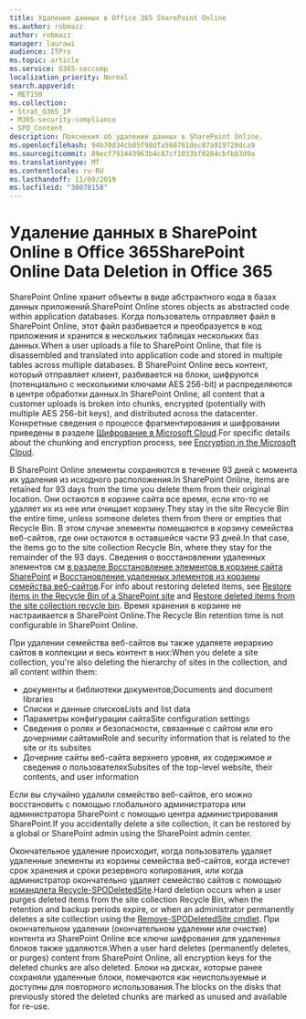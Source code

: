```yaml
---
title: Удаление данных в Office 365 SharePoint Online
ms.author: robmazz
author: robmazz
manager: laurawi
audience: ITPro
ms.topic: article
ms.service: O365-seccomp
localization_priority: Normal
search.appverid:
- MET150
ms.collection:
- Strat_O365_IP
- M365-security-compliance
- SPO_Content
description: Пояснения об удалении данных в SharePoint Online.
ms.openlocfilehash: 94b70d34cb05f98dfa560761dec87a919720dca9
ms.sourcegitcommit: 89ecf793443963b4c87cf1033bf0284cbfb83d9a
ms.translationtype: MT
ms.contentlocale: ru-RU
ms.lasthandoff: 11/09/2019
ms.locfileid: "38078158"
---
```

# <a name="sharepoint-online-data-deletion-in-office-365"></a><span data-ttu-id="c77db-103">Удаление данных в SharePoint Online в Office 365</span><span class="sxs-lookup"><span data-stu-id="c77db-103">SharePoint Online Data Deletion in Office 365</span></span>

<span data-ttu-id="c77db-104">SharePoint Online хранит объекты в виде абстрактного кода в базах данных приложений.</span><span class="sxs-lookup"><span data-stu-id="c77db-104">SharePoint Online stores objects as abstracted code within application databases.</span></span> <span data-ttu-id="c77db-105">Когда пользователь отправляет файл в SharePoint Online, этот файл разбивается и преобразуется в код приложения и хранится в нескольких таблицах нескольких баз данных.</span><span class="sxs-lookup"><span data-stu-id="c77db-105">When a user uploads a file to SharePoint Online, that file is disassembled and translated into application code and stored in multiple tables across multiple databases.</span></span> <span data-ttu-id="c77db-106">В SharePoint Online весь контент, который отправляет клиент, разбивается на блоки, шифруются (потенциально с несколькими ключами AES 256-bit) и распределяются в центре обработки данных.</span><span class="sxs-lookup"><span data-stu-id="c77db-106">In SharePoint Online, all content that a customer uploads is broken into chunks, encrypted (potentially with multiple AES 256-bit keys), and distributed across the datacenter.</span></span> <span data-ttu-id="c77db-107">Конкретные сведения о процессе фрагментирования и шифровании приведены в разделе [Шифрование в Microsoft Cloud](https://docs.microsoft.com/microsoft-365/compliance/office-365-encryption-in-the-microsoft-cloud-overview).</span><span class="sxs-lookup"><span data-stu-id="c77db-107">For specific details about the chunking and encryption process, see [Encryption in the Microsoft Cloud](https://docs.microsoft.com/microsoft-365/compliance/office-365-encryption-in-the-microsoft-cloud-overview).</span></span> 

<span data-ttu-id="c77db-108">В SharePoint Online элементы сохраняются в течение 93 дней с момента их удаления из исходного расположения.</span><span class="sxs-lookup"><span data-stu-id="c77db-108">In SharePoint Online, items are retained for 93 days from the time you delete them from their original location.</span></span> <span data-ttu-id="c77db-109">Они остаются в корзине сайта все время, если кто-то не удаляет их из нее или очищает корзину.</span><span class="sxs-lookup"><span data-stu-id="c77db-109">They stay in the site Recycle Bin the entire time, unless someone deletes them from there or empties that Recycle Bin.</span></span> <span data-ttu-id="c77db-110">В этом случае элементы помещаются в корзину семейства веб-сайтов, где они остаются в оставшейся части 93 дней.</span><span class="sxs-lookup"><span data-stu-id="c77db-110">In that case, the items go to the site collection Recycle Bin, where they stay for the remainder of the 93 days.</span></span> <span data-ttu-id="c77db-111">Сведения о восстановлении удаленных элементов см [в разделе Восстановление элементов в корзине сайта SharePoint](https://support.office.com/article/6df466b6-55f2-4898-8d6e-c0dff851a0be#ID0EAADAAA=Online
) и [Восстановление удаленных элементов из корзины семейства веб-сайтов](https://support.office.com/article/5fa924ee-16d7-487b-9a0a-021b9062d14b).</span><span class="sxs-lookup"><span data-stu-id="c77db-111">For info about restoring deleted items, see [Restore items in the Recycle Bin of a SharePoint site](https://support.office.com/article/6df466b6-55f2-4898-8d6e-c0dff851a0be#ID0EAADAAA=Online
) and [Restore deleted items from the site collection recycle bin](https://support.office.com/article/5fa924ee-16d7-487b-9a0a-021b9062d14b).</span></span> <span data-ttu-id="c77db-112">Время хранения в корзине не настраивается в SharePoint Online.</span><span class="sxs-lookup"><span data-stu-id="c77db-112">The Recycle Bin retention time is not configurable in SharePoint Online.</span></span>

<span data-ttu-id="c77db-113">При удалении семейства веб-сайтов вы также удаляете иерархию сайтов в коллекции и весь контент в них:</span><span class="sxs-lookup"><span data-stu-id="c77db-113">When you delete a site collection, you're also deleting the hierarchy of sites in the collection, and all content within them:</span></span>

- <span data-ttu-id="c77db-114">документы и библиотеки документов;</span><span class="sxs-lookup"><span data-stu-id="c77db-114">Documents and document libraries</span></span>
- <span data-ttu-id="c77db-115">Списки и данные списков</span><span class="sxs-lookup"><span data-stu-id="c77db-115">Lists and list data</span></span>
- <span data-ttu-id="c77db-116">Параметры конфигурации сайта</span><span class="sxs-lookup"><span data-stu-id="c77db-116">Site configuration settings</span></span>
- <span data-ttu-id="c77db-117">Сведения о ролях и безопасности, связанные с сайтом или его дочерними сайтами</span><span class="sxs-lookup"><span data-stu-id="c77db-117">Role and security information that is related to the site or its subsites</span></span>
- <span data-ttu-id="c77db-118">Дочерние сайты веб-сайта верхнего уровня, их содержимое и сведения о пользователях</span><span class="sxs-lookup"><span data-stu-id="c77db-118">Subsites of the top-level website, their contents, and user information</span></span>

<span data-ttu-id="c77db-119">Если вы случайно удалили семейство веб-сайтов, его можно восстановить с помощью глобального администратора или администратора SharePoint с помощью центра администрирования SharePoint.</span><span class="sxs-lookup"><span data-stu-id="c77db-119">If you accidentally delete a site collection, it can be restored by a global or SharePoint admin using the SharePoint admin center.</span></span> 

<span data-ttu-id="c77db-120">Окончательное удаление происходит, когда пользователь удаляет удаленные элементы из корзины семейства веб-сайтов, когда истечет срок хранения и сроки резервного копирования, или когда администратор окончательно удаляет семейство сайтов с помощью [командлета Recycle-SPODeletedSite](/powershell/module/sharepoint-online/Remove-SPODeletedSite?view=sharepoint-ps).</span><span class="sxs-lookup"><span data-stu-id="c77db-120">Hard deletion occurs when a user purges deleted items from the site collection Recycle Bin, when the retention and backup periods expire, or when an administrator permanently deletes a site collection using the [Remove-SPODeletedSite cmdlet](/powershell/module/sharepoint-online/Remove-SPODeletedSite?view=sharepoint-ps).</span></span> <span data-ttu-id="c77db-121">При окончательном удалении (окончательном удалении или очистке) контента из SharePoint Online все ключи шифрования для удаленных блоков также удаляются.</span><span class="sxs-lookup"><span data-stu-id="c77db-121">When a user hard deletes (permanently deletes, or purges) content from SharePoint Online, all encryption keys for the deleted chunks are also deleted.</span></span> <span data-ttu-id="c77db-122">Блоки на дисках, которые ранее сохраняли удаленные блоки, помечаются как неиспользуемые и доступны для повторного использования.</span><span class="sxs-lookup"><span data-stu-id="c77db-122">The blocks on the disks that previously stored the deleted chunks are marked as unused and available for re-use.</span></span>
